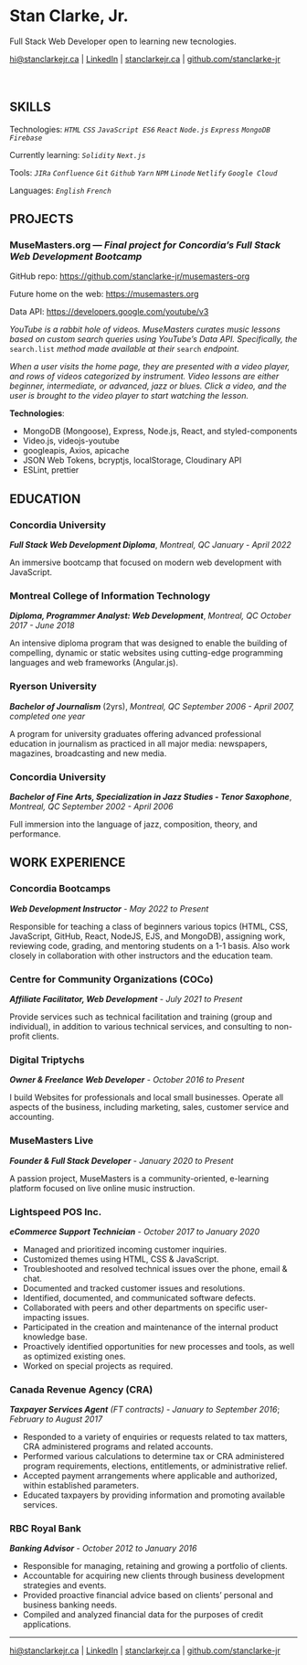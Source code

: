 # **Stan Clarke, Jr.**
Full Stack Web Developer open to learning new tecnologies.

<hi@stanclarkejr.ca> |  [LinkedIn](https://linkedin.com/in/stan-clarke-jr) | [stanclarkejr.ca](https://stanclarkejr.ca) | [github.com/stanclarke-jr](https://github.com/stanclarke-jr)
<br>
<br>
<br>
## SKILLS

Technologies: *`HTML` `CSS` `JavaScript ES6` `React` `Node.js` `Express` `MongoDB` `Firebase`*

Currently learning: *`Solidity` `Next.js`*

Tools: *`JIRa` `Confluence` `Git` `Github` `Yarn` `NPM` `Linode` `Netlify` `Google Cloud`*

Languages: *`English` `French`*

## PROJECTS

### MuseMasters.org — _Final project for Concordia’s Full Stack Web Development Bootcamp_

GitHub repo: https://github.com/stanclarke-jr/musemasters-org

Future home on the web: https://musemasters.org

Data API: https://developers.google.com/youtube/v3

*YouTube is a rabbit hole of videos. MuseMasters curates music lessons based on custom search queries using YouTube’s Data API. Specifically, the* `search.list` *method made available at their* `search` *endpoint.*

*When a user visits the home page, they are presented with a video player, and rows of videos categorized by instrument. Video lessons are either beginner, intermediate, or advanced, jazz or blues. Click a video, and the user is brought to the video player to start watching the lesson.*

**Technologies**:

- MongoDB (Mongoose), Express, Node.js, React, and styled-components
- Video.js, videojs-youtube
- googleapis, Axios, apicache
- JSON Web Tokens, bcryptjs, localStorage, Cloudinary API
- ESLint, prettier

## EDUCATION

### Concordia University

***Full Stack Web Development Diploma***, _Montreal, QC_
_January - April 2022_

An immersive bootcamp that focused on modern web development with JavaScript.

### Montreal College of Information Technology

***Diploma, Programmer Analyst: Web Development***,  _Montreal, QC_
_October 2017 - June 2018_

An intensive diploma program that was designed to enable the building of compelling, dynamic or static
websites using cutting-edge programming languages and web frameworks (Angular.js).

### Ryerson University

***Bachelor of Journalism*** (2yrs),  _Montreal, QC_
_September 2006 - April 2007, completed one year_

A program for university graduates offering advanced professional education in journalism as
practiced in all major media: newspapers, magazines, broadcasting and new media.

### Concordia University

***Bachelor of Fine Arts, Specialization in Jazz Studies - Tenor Saxophone***,  _Montreal, QC_
_September 2002 - April 2006_

Full immersion into the language of jazz, composition, theory, and performance.

## WORK EXPERIENCE

### Concordia Bootcamps

***Web Development Instructor*** - _May 2022 to Present_

Responsible for teaching a class of beginners various topics (HTML, CSS, JavaScript, GitHub, React,
NodeJS, EJS, and MongoDB), assigning work, reviewing code, grading, and mentoring students on a 1-1
basis. Also work closely in collaboration with other instructors and the education team.

### Centre for Community Organizations (COCo)

***Affiliate Facilitator, Web Development*** - _July 2021 to Present_

Provide services such as technical facilitation and training (group and individual), in addition to various technical services, and consulting to non-profit clients.

### Digital Triptychs
***Owner & Freelance Web Developer*** - _October 2016 to Present_

I build Websites for professionals and local small businesses. Operate all aspects of the business, including marketing, sales, customer service and accounting.

### MuseMasters Live
***Founder & Full Stack Developer*** - _January 2020 to Present_

A passion project, MuseMasters is a community-oriented, e-learning platform focused on live online music instruction.

### Lightspeed POS Inc.
***eCommerce Support Technician*** - _October 2017 to January 2020_

- Managed and prioritized incoming customer inquiries.
- Customized themes using HTML, CSS & JavaScript.
- Troubleshooted and resolved technical issues over the phone, email & chat.
- Documented and tracked customer issues and resolutions.
- Identified, documented, and communicated software defects.
- Collaborated with peers and other departments on specific user-impacting issues.
- Participated in the creation and maintenance of the internal product knowledge base.
- Proactively identified opportunities for new processes and tools, as well as optimized existing ones.
- Worked on special projects as required.

### Canada Revenue Agency (CRA)
***Taxpayer Services Agent*** _(FT contracts) - January to September 2016_; _February to August 2017_

- Responded to a variety of enquiries or requests related to tax matters, CRA administered programs and related accounts.
- Performed various calculations to determine tax or CRA administered program requirements, elections, entitlements, or administrative relief.
- Accepted payment arrangements where applicable and authorized, within established parameters.
- Educated taxpayers by providing information and promoting available services.

### RBC Royal Bank
***Banking Advisor*** - _October 2012 to January 2016_

- Responsible for managing, retaining and growing a portfolio of clients.
- Accountable for acquiring new clients through business development strategies and events.
- Provided proactive financial advice based on clients’ personal and business banking needs.
- Compiled and analyzed financial data for the purposes of credit applications.

---

<hi@stanclarkejr.ca> |  [LinkedIn](https://linkedin.com/in/stan-clarke-jr) | [stanclarkejr.ca](https://stanclarkejr.ca) | [github.com/stanclarke-jr](https://github.com/stanclarke-jr)
